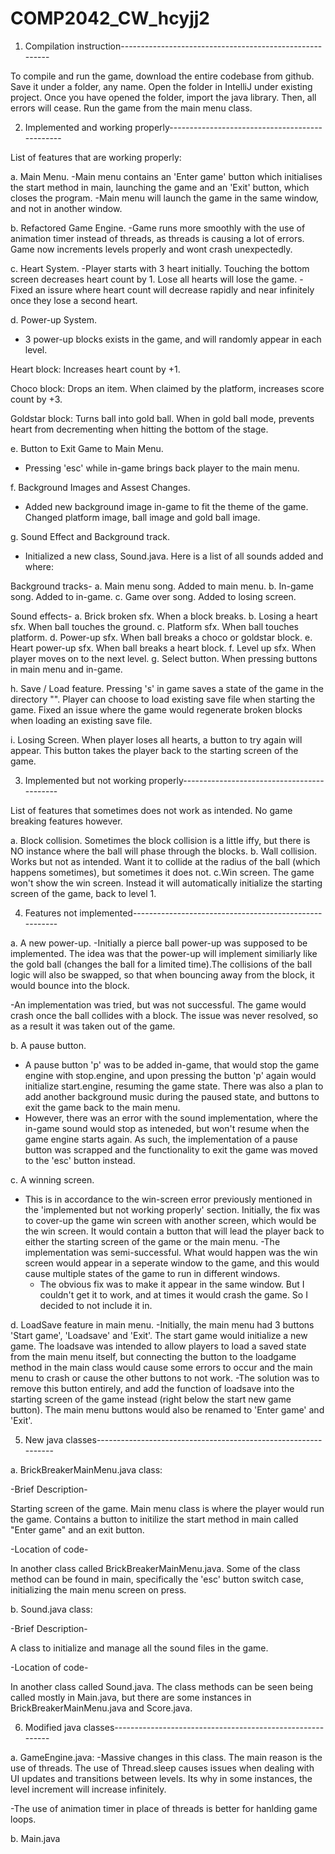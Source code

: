 # COMP2042_CW_hcyjj2

1. Compilation instruction--------------------------------------------------------

To compile and run the game, download the entire codebase from github. Save it under a folder, any name. Open the folder in IntelliJ under existing project. Once you have opened the folder, import the java library. Then, all errors will cease. Run the game from the main menu class.

2. Implemented and working properly-----------------------------------------------

List of features that are working properly:

a. Main Menu.
-Main menu contains an 'Enter game' button which initialises the start method in main, launching the game and an 'Exit' button, which closes the program.
-Main menu will launch the game in the same window, and not in another window.

b. Refactored Game Engine.
-Game runs more smoothly with the use of animation timer instead of threads, as threads is causing a lot of errors. Game now increments levels properly and wont crash unexpectedly.

c. Heart System.
-Player starts with 3 heart initially. Touching the bottom screen decreases heart count by 1. Lose all hearts will lose the game.
-Fixed an issure where heart count will decrease rapidly and near infinitely once they lose a second heart.

d. Power-up System.
- 3 power-up blocks exists in the game, and will randomly appear in each level.
  
Heart block:
Increases heart count by +1.
  
Choco block:
Drops an item. When claimed by the platform, increases score count by +3.
  
Goldstar block:
Turns ball into gold ball. When in gold ball mode, prevents heart from decrementing when hitting the bottom of the stage.

e. Button to Exit Game to Main Menu.
- Pressing 'esc' while in-game brings back player to the main menu.

f. Background Images and Assest Changes.
- Added new background image in-game to fit the theme of the game. Changed platform image, ball image and gold ball image.

g. Sound Effect and Background track.
- Initialized a new class, Sound.java. Here is a list of all sounds added and where:

Background tracks-
a. Main menu song. Added to main menu.
b. In-game song. Added to in-game.
c. Game over song. Added to losing screen.

Sound effects-
a. Brick broken sfx. When a block breaks.
b. Losing a heart sfx. When ball touches the ground.
c. Platform sfx. When ball touches platform.
d. Power-up sfx. When ball breaks a choco or goldstar block.
e. Heart power-up sfx. When ball breaks a heart block.
f. Level up sfx. When player moves on to the next level.
g. Select button. When pressing buttons in main menu and in-game.


h. Save / Load feature.
Pressing 's' in game saves a state of the game in the directory "". 
Player can choose to load existing save file when starting the game.
Fixed an issue where the game would regenerate broken blocks when loading an existing save file.

i. Losing Screen.
When player loses all hearts, a button to try again will appear. This button takes the player back to the starting screen of the game.

3. Implemented but not working properly-------------------------------------------

List of features that sometimes does not work as intended. No game breaking features however.

a. Block collision. Sometimes the block collision is a little iffy, but there is NO instance where the ball will phase through the blocks.
b. Wall collision. Works but not as intended. Want it to collide at the radius of the ball (which happens sometimes), but sometimes it does not.
c.Win screen. The game won't show the win screen. Instead it will automatically initialize the starting screen of the game, back to level 1.

4. Features not implemented-------------------------------------------------------

a. A new power-up.
-Initially a pierce ball power-up was supposed to be implemented. The idea was that the power-up will implement similiarly like the gold ball (changes the ball for a limited time).The collisions of the ball logic will also be swapped, so that when bouncing away from the block, it would bounce into the block. 

-An implementation was tried, but was not successful. The game would crash once the ball collides with a block. The issue was never resolved, so as a result it was taken out of the game.

b. A pause button.
- A pause button 'p' was to be added in-game, that would stop the game engine with stop.engine, and upon pressing the button 'p' again would initialize start.engine, resuming the game state. There was also a plan to add another background music during the paused state, and buttons to exit the game back to the main menu.
- However, there was an error with the sound implementation, where the in-game sound would stop as inteneded, but won't resume when the game engine starts again. As such, the implementation of a pause button was scrapped and the functionality to exit the game was moved to the 'esc' button instead.

c. A winning screen.
- This is in accordance to the win-screen error previously mentioned in the 'implemented but not working properly' section. Initially, the fix was to cover-up the game win screen with another screen, which would be the win screen. It would contain a button that will lead the player back to either the starting screen of the game or the main menu.
 -The implementation was semi-successful. What would happen was the win screen would appear in a seperate window to the game, and this would cause multiple states of the game to run in different windows.
  - The obvious fix was to make it appear in the same window. But I couldn't get it to work, and at times it would crash the game. So I decided to not include it in.

d. LoadSave feature in main menu.
-Initially, the main menu had 3 buttons 'Start game', 'Loadsave' and 'Exit'. The start game would initialize a new game. The loadsave was intended to allow players to load a saved state from the main menu itself, but connecting the button to the loadgame method in the main class would cause some errors to occur and the main menu to crash or cause the other buttons to not work.
-The solution was to remove this button entirely, and add the function of loadsave into the starting screen of the game instead (right below the start new game button). The main menu buttons would also be renamed to 'Enter game' and 'Exit'.

5. New java classes---------------------------------------------------------------

a. BrickBreakerMainMenu.java class:

-Brief Description-

Starting screen of the game. Main menu class is where the player would run the game. Contains a button to initilize the start method in main called "Enter game" and an exit button.

-Location of code-

In another class called BrickBreakerMainMenu.java. Some of the class method can be found in main, specifically the 'esc' button switch case, initializing the main menu screen on press.

b. Sound.java class:

-Brief Description-

A class to initialize and manage all the sound files in the game.

-Location of code-

In another class called Sound.java. The class methods can be seen being called mostly in Main.java, but there are some instances in BrickBreakerMainMenu.java and Score.java.

6. Modified java classes----------------------------------------------------------

a. GameEngine.java:
-Massive changes in this class. The main reason is the use of threads. The use of Thread.sleep causes issues when dealing with UI updates and transitions between levels. Its why in some instances, the level increment will increase infinitely.

-The use of animation timer in place of threads is better for hanlding game loops.

b. Main.java
